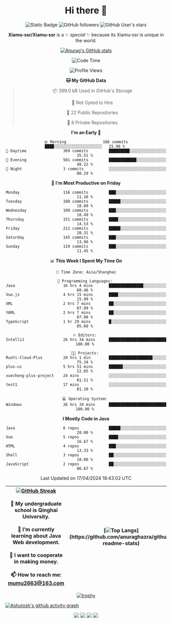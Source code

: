 
<!--

Here are some ideas to get you started:

- 🔭 I’m currently working on ...
- 🌱 I’m currently learning ...
- 👯 I’m looking to collaborate on ...
- 🤔 I’m looking for help with ...
- 💬 Ask me about ...
- 📫 How to reach me: ...
- 😄 Pronouns: ...
- ⚡ Fun fact: ...
-->

<div align=center>
  <div>
    
  # Hi there 👋
  ![Static Badge](https://img.shields.io/badge/build-pass-green)
  ![GitHub followers](https://img.shields.io/github/followers/Xiamu-ssr)
  ![GitHub User's stars](https://img.shields.io/github/stars/Xiamu-ssr)

  **Xiamu-ssr/Xiamu-ssr** is a ✨ _special_ ✨ because its Xiamu-ssr is unique in the world.
  </div>
</div>

<div align="center">

  [![Anurag's GitHub stats](https://github-readme-stats.vercel.app/api?username=Xiamu-ssr&count_private=true&show_icons=true&theme=ambient_gradient)](https://github.com/anuraghazra/github-readme-stats)

  <!--START_SECTION:waka-->
![Code Time](http://img.shields.io/badge/Code%20Time-471%20hrs%2012%20mins-blue)

![Profile Views](http://img.shields.io/badge/Profile%20Views-0-blue)

**🐱 My GitHub Data** 

> 📦 399.0 kB Used in GitHub's Storage 
 > 
> 🚫 Not Opted to Hire
 > 
> 📜 22 Public Repositories 
 > 
> 🔑 8 Private Repositories 
 > 
**I'm an Early 🐤** 

```text
🌞 Morning                166 commits         ████░░░░░░░░░░░░░░░░░░░░░   15.98 % 
🌆 Daytime                369 commits         █████████░░░░░░░░░░░░░░░░   35.51 % 
🌃 Evening                501 commits         ████████████░░░░░░░░░░░░░   48.22 % 
🌙 Night                  3 commits           ░░░░░░░░░░░░░░░░░░░░░░░░░   00.29 % 
```
📅 **I'm Most Productive on Friday** 

```text
Monday                   116 commits         ███░░░░░░░░░░░░░░░░░░░░░░   11.16 % 
Tuesday                  188 commits         █████░░░░░░░░░░░░░░░░░░░░   18.09 % 
Wednesday                109 commits         ███░░░░░░░░░░░░░░░░░░░░░░   10.49 % 
Thursday                 151 commits         ████░░░░░░░░░░░░░░░░░░░░░   14.53 % 
Friday                   211 commits         █████░░░░░░░░░░░░░░░░░░░░   20.31 % 
Saturday                 145 commits         ███░░░░░░░░░░░░░░░░░░░░░░   13.96 % 
Sunday                   119 commits         ███░░░░░░░░░░░░░░░░░░░░░░   11.45 % 
```


📊 **This Week I Spent My Time On** 

```text
🕑︎ Time Zone: Asia/Shanghai

💬 Programming Languages: 
Java                     16 hrs 4 mins       ███████████████░░░░░░░░░░   60.46 % 
Vue.js                   4 hrs 15 mins       ████░░░░░░░░░░░░░░░░░░░░░   15.99 % 
XML                      2 hrs 7 mins        ██░░░░░░░░░░░░░░░░░░░░░░░   07.99 % 
YAML                     2 hrs 7 mins        ██░░░░░░░░░░░░░░░░░░░░░░░   07.98 % 
TypeScript               1 hr 29 mins        █░░░░░░░░░░░░░░░░░░░░░░░░   05.60 % 

🔥 Editors: 
IntelliJ                 26 hrs 34 mins      █████████████████████████   100.00 % 

🐱‍💻 Projects: 
RuoYi-Cloud-Plus         20 hrs 1 min        ███████████████████░░░░░░   75.34 % 
plus-ui                  5 hrs 51 mins       ██████░░░░░░░░░░░░░░░░░░░   22.05 % 
xuecheng-plus-project    24 mins             ░░░░░░░░░░░░░░░░░░░░░░░░░   01.51 % 
test1                    17 mins             ░░░░░░░░░░░░░░░░░░░░░░░░░   01.10 % 

💻 Operating System: 
Windows                  26 hrs 34 mins      █████████████████████████   100.00 % 
```

**I Mostly Code in Java** 

```text
Java                     6 repos             █████░░░░░░░░░░░░░░░░░░░░   20.00 % 
Vue                      5 repos             ████░░░░░░░░░░░░░░░░░░░░░   16.67 % 
HTML                     4 repos             ███░░░░░░░░░░░░░░░░░░░░░░   13.33 % 
Shell                    3 repos             ██░░░░░░░░░░░░░░░░░░░░░░░   10.00 % 
JavaScript               2 repos             ██░░░░░░░░░░░░░░░░░░░░░░░   06.67 % 
```




 Last Updated on 17/04/2024 18:43:02 UTC
<!--END_SECTION:waka-->

</div>


<div align="center">

| [![GitHub Streak](https://streak-stats.demolab.com?user=Xiamu-ssr&theme=blood)](https://git.io/streak-stats) <br/><br/> 🔭 My undergraduate school is Qinghai University. <br/><br/> 🌱 I’m currently learning about Java Web development. <br/><br> 👯 I want to cooperate in making money. <br/><br/> 📫 How to reach me: mumu2663@163.com | [![Top Langs](https://github-readme-stats.vercel.app/api/top-langs/?username=Xiamu-ssr&layout=donut&langs_count=16&text_color=000&icon_color=fff&theme=graywhite")](https://github.com/anuraghazra/github-readme-stats) |
| ----- | --- |
  
</div>

<!--

[![Readme Card](https://github-readme-stats.vercel.app/api/pin/?username=Xiamu-ssr&repo=OMP-DFSG&theme=graywhite)](https://github.com/anuraghazra/github-readme-stats)

-->

<div align="center">

[![trophy](https://github-profile-trophy.vercel.app/?username=Xiamu-ssr&row=1&theme=onedark)](https://github.com/ryo-ma/github-profile-trophy)
  
</div>

[![Ashutosh's github activity graph](https://github-readme-activity-graph.vercel.app/graph?username=Xiamu-ssr&theme=react)](https://github.com/ashutosh00710/github-readme-activity-graph)

<div align="center">

[![](https://stats.justsong.cn/api/leetcode/?username=xiamusss&cn=true&theme=vue)](https://leetcode.cn/u/xiamusss/)
[![](https://stats.justsong.cn/api/zhihu?username=1138882663&theme=vue)](https://www.zhihu.com/people/1138882663)
[![](https://stats.justsong.cn/api/bilibili/?id=1398826277&theme=vue)](https://space.bilibili.com/1398826277)
[![](https://stats.justsong.cn/api/csdn?id=m0_51390969&theme=vue)](https://blog.csdn.net/m0_51390969)
  
</div>





